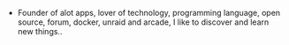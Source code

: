 - Founder of alot apps, lover of technology, programming language, open source, forum, docker, unraid and arcade, I like to discover and learn new things..
  <br>












































































































































































































































































































































